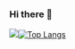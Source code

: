 ### Hi there 👋

![](https://github-readme-stats.vercel.app/api?username=john-livingston&count_private=true&show_icons=true&theme=tokyonight)[![Top Langs](https://github-readme-stats.vercel.app/api/top-langs/?username=john-livingston&theme=tokyonight&hide=html&langs_count=3)](https://github.com/anuraghazra/github-readme-stats)
